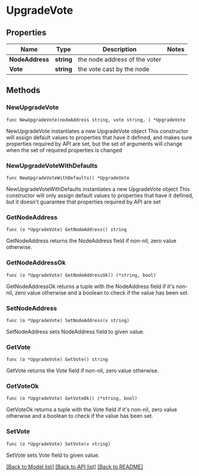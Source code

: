 # UpgradeVote

## Properties

Name | Type | Description | Notes
------------ | ------------- | ------------- | -------------
**NodeAddress** | **string** | the node address of the voter | 
**Vote** | **string** | the vote cast by the node | 

## Methods

### NewUpgradeVote

`func NewUpgradeVote(nodeAddress string, vote string, ) *UpgradeVote`

NewUpgradeVote instantiates a new UpgradeVote object
This constructor will assign default values to properties that have it defined,
and makes sure properties required by API are set, but the set of arguments
will change when the set of required properties is changed

### NewUpgradeVoteWithDefaults

`func NewUpgradeVoteWithDefaults() *UpgradeVote`

NewUpgradeVoteWithDefaults instantiates a new UpgradeVote object
This constructor will only assign default values to properties that have it defined,
but it doesn't guarantee that properties required by API are set

### GetNodeAddress

`func (o *UpgradeVote) GetNodeAddress() string`

GetNodeAddress returns the NodeAddress field if non-nil, zero value otherwise.

### GetNodeAddressOk

`func (o *UpgradeVote) GetNodeAddressOk() (*string, bool)`

GetNodeAddressOk returns a tuple with the NodeAddress field if it's non-nil, zero value otherwise
and a boolean to check if the value has been set.

### SetNodeAddress

`func (o *UpgradeVote) SetNodeAddress(v string)`

SetNodeAddress sets NodeAddress field to given value.


### GetVote

`func (o *UpgradeVote) GetVote() string`

GetVote returns the Vote field if non-nil, zero value otherwise.

### GetVoteOk

`func (o *UpgradeVote) GetVoteOk() (*string, bool)`

GetVoteOk returns a tuple with the Vote field if it's non-nil, zero value otherwise
and a boolean to check if the value has been set.

### SetVote

`func (o *UpgradeVote) SetVote(v string)`

SetVote sets Vote field to given value.



[[Back to Model list]](../README.md#documentation-for-models) [[Back to API list]](../README.md#documentation-for-api-endpoints) [[Back to README]](../README.md)


